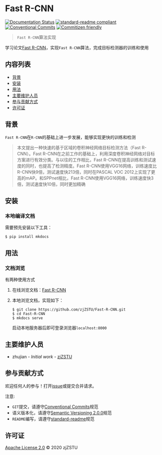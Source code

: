 # Fast R-CNN

[![Documentation Status](https://readthedocs.org/projects/fast-r-cnn/badge/?version=latest)](https://fast-r-cnn.readthedocs.io/zh_CN/latest/?badge=latest) [![standard-readme compliant](https://img.shields.io/badge/standard--readme-OK-green.svg?style=flat-square)](https://github.com/RichardLitt/standard-readme) [![Conventional Commits](https://img.shields.io/badge/Conventional%20Commits-1.0.0-yellow.svg)](https://conventionalcommits.org) [![Commitizen friendly](https://img.shields.io/badge/commitizen-friendly-brightgreen.svg)](http://commitizen.github.io/cz-cli/)

> `Fast R-CNN`算法实现

学习论文[Fast R-CNN](https://arxiv.org/abs/1504.08083)，实现`Fast R-CNN`算法，完成目标检测器的训练和使用

<!-- `Fast R-CNN`实现由如下`3`部分组成：
 
 1. 区域建议算法（`SelectiveSearch`）
 2. 卷积网络模型（`AlexNet`）
 3. 线性分类器（线性`SVM`） -->

## 内容列表

- [背景](#背景)
- [安装](#安装)
- [用法](#用法)
- [主要维护人员](#主要维护人员)
- [参与贡献方式](#参与贡献方式)
- [许可证](#许可证)

## 背景

`Fast R-CNN`在`R-CNN`的基础上进一步发展，能够实现更快的训练和检测

>本文提出一种快速的基于区域的卷积神经网络目标检测方法（Fast R-CNN）。Fast R-CNN在之前工作的基础上，利用深度卷积神经网络对目标方案进行有效分类。与以往的工作相比，Fast R-CNN在提高训练和测试速度的同时，也提高了检测精度。Fast R-CNN使用VGG16网络，训练速度比R-CNN快9倍，测试速度快213倍，同时在PASCAL VOC 2012上实现了更高的mAP。和SPPnet相比，Fast R-CNN使用VGG16网络，训练速度快3倍，测试速度快10倍，同时更加精确

## 安装

### 本地编译文档

需要预先安装以下工具：

```
$ pip install mkdocs
```

## 用法

### 文档浏览

有两种使用方式

1. 在线浏览文档：[Fast R-CNN](https://fast-r-cnn.readthedocs.io/zh_CN/latest/)

2. 本地浏览文档，实现如下：

    ```
    $ git clone https://github.com/zjZSTU/Fast-R-CNN.git
    $ cd Fast-R-CNN
    $ mkdocs serve
    ```
    启动本地服务器后即可登录浏览器`localhost:8000`

## 主要维护人员

* zhujian - *Initial work* - [zjZSTU](https://github.com/zjZSTU)

## 参与贡献方式

欢迎任何人的参与！打开[issue](https://github.com/zjZSTU/Fast-R-CNN/issues)或提交合并请求。

注意:

* `GIT`提交，请遵守[Conventional Commits](https://www.conventionalcommits.org/en/v1.0.0-beta.4/)规范
* 语义版本化，请遵守[Semantic Versioning 2.0.0](https://semver.org)规范
* `README`编写，请遵守[standard-readme](https://github.com/RichardLitt/standard-readme)规范

## 许可证

[Apache License 2.0](LICENSE) © 2020 zjZSTU
